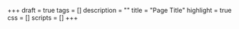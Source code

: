 +++
draft = true
tags = []
description = ""
title = "Page Title"
highlight = true
css = []
scripts = []
+++
